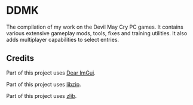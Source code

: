 # DDMK
The compilation of my work on the Devil May Cry PC games.
It contains various extensive gameplay mods, tools, fixes and training utilities.
It also adds multiplayer capabilities to select entries.

## Credits

Part of this project uses [Dear ImGui](https://github.com/ocornut/imgui).

Part of this project uses [libzip](https://github.com/nih-at/libzip).

Part of this project uses [zlib](https://github.com/madler/zlib).
